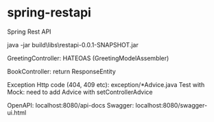 # spring-restapi

Spring Rest API

java -jar build\libs\restapi-0.0.1-SNAPSHOT.jar

GreetingController: HATEOAS (GreetingModelAssembler)

BookController: return ResponseEntity<Book>

Exception Http code (404, 409 etc): exception/\*Advice.java
Test with Mock: need to add Advice with setControllerAdvice

OpenAPI:
localhost:8080/api-docs
Swagger:
localhost:8080/swagger-ui.html

